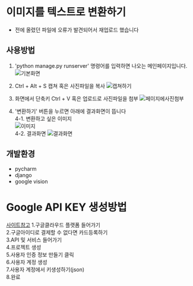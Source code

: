 # 이미지를 텍스트로 변환하기
- 전에 올렸던 파일에 오류가 발견되어서 재업로드 했습니다

## 사용방법

1. 'python manage.py runserver' 명령어를 입력하면 나오는 메인페이지입니다.  
![기본화면](https://user-images.githubusercontent.com/51938331/130610903-549c4c42-14ac-4437-aa55-e6ce2d8d37ea.png)

2. Ctrl + Alt + S 캡쳐 혹은 사진파일을 복사
![캡쳐하기](https://user-images.githubusercontent.com/51938331/130611838-f4a9f734-93b4-404a-b4e4-13bcecf5ed94.png)

3. 화면에서 단축키 Ctrl + V 혹은 업로드로 사진파일을 첨부 
![페이지에사진첨부](https://user-images.githubusercontent.com/51938331/130612263-ca0e1809-792e-4204-946f-edfef76d95a0.png)

4. '변환하기' 버튼을 누르면 아래에 결과화면이 뜹니다  
4-1. 변환하고 싶은 이미지  
![이미지](https://user-images.githubusercontent.com/51938331/130613251-e2afe96e-6aae-4f29-8077-792a81ba93ac.png)  
4-2. 결과화면
![결과화면](https://user-images.githubusercontent.com/51938331/130613493-7ae54a87-4a5b-4072-bc17-332aa373fdfa.png)

## 개발환경
- pycharm
- django
- google vision

# Google API KEY 생성방법
[사이트참고](https://coding-factory.tistory.com/47)
1.구글클라우드 플랫폼 들어가기  
2.구글아이디로 결제할 수 없다면 카드등록하기  
3.API 및 서비스 들어가기  
4.프로젝트 생성  
5.사용자 인증 정보 만들기 클릭  
6.사용자 계정 생성  
7.사용자 계정에서 키생성하기(json)  
8.완료  
